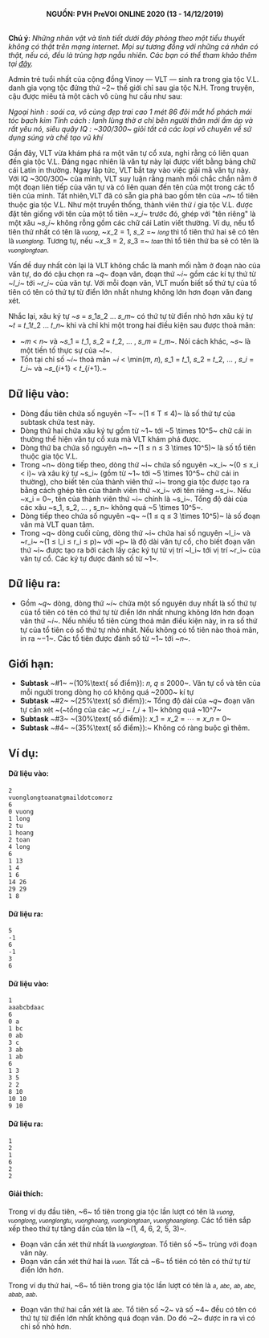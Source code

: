 **<center>NGUỒN: PVH PreVOI ONLINE 2020 (13 - 14/12/2019)</center>**
<br>

**Chú ý**: *Những nhân vật và tình tiết dưới đây phỏng theo một tiểu thuyết không có thật trên mạng internet. Mọi sự tương đồng với những cá nhân có thật, nếu có, đều là trùng hợp ngẫu nhiên. Các bạn có thể tham khảo thêm tại [đây](https://www.wattpad.com/269174134-t%C3%ACnh-b%E1%BA%A1n-v%C3%A0-t%C3%ACnh-y%C3%AAu-gi%E1%BB%9Bi-thi%E1%BB%87u-nh%C3%A2n-v%E1%BA%ADt).*

Admin trẻ tuổi nhất của cộng đồng Vinoy  — VLT  — sinh ra trong gia tộc V.L. danh gia vọng tộc đứng thứ ~2~ thế giới chỉ sau gia tộc N.H. Trong truyện, cậu được miêu tả một cách vô cùng hư cấu như sau:

*Ngoại hình : soái ca, vô cùng đẹp trai cao 1 mét 86 đôi mắt hổ phách mái tóc bạch kim*
*Tính cách : lạnh lùng thờ ơ chỉ bên người thân mới ấm áp và rất yêu nó, siêu quậy*
*IQ : ~300/300~ giỏi tất cả các loại võ chuyên về sử dụng súng và chế tạo vũ khí*

Gần đây, VLT vừa khám phá ra một văn tự cổ xưa, nghi rằng có liên quan đến gia tộc V.L. Đáng ngạc nhiên là văn tự này lại được viết bằng bảng chữ cái Latin in thường. Ngay lập tức, VLT bắt tay vào việc giải mã văn tự này. Với IQ ~300/300~ của mình, VLT suy luận rằng manh mối chắc chắn nằm ở một đoạn liên tiếp của văn tự và có liên quan đến tên của một trong các tổ tiên của mình. Tất nhiên,VLT đã có sẵn gia phả bao gồm tên của ~𝑛~ tổ tiên thuộc gia tộc V.L. Như một truyền thống, thành viên thứ 𝑖 gia tộc V.L. được đặt tên giống với tên của một tổ tiên ~𝑥_𝑖~ trước đó, ghép với "tên riêng" là một xâu ~𝑠_𝑖~ không rỗng gồm các chữ cái Latin viết thường. Ví dụ, nếu tổ tiên thứ nhất có tên là `𝑣𝑢𝑜𝑛𝑔`, ~𝑥_2 = 1, 𝑠_2 =~ `𝑙𝑜𝑛𝑔` thì tổ tiên thứ hai sẽ có tên là `𝑣𝑢𝑜𝑛𝑔𝑙𝑜𝑛𝑔`. Tương tự, nếu ~𝑥_3 = 2, 𝑠_3 =~ `𝑡𝑜𝑎𝑛` thì tổ tiên thứ ba sẽ có tên là `𝑣𝑢𝑜𝑛𝑔𝑙𝑜𝑛𝑔𝑡𝑜𝑎𝑛`. 

Vấn đề duy nhất còn lại là VLT không chắc là manh mối nằm ở đoạn nào của văn tự, do đó cậu chọn ra ~𝑞~ đoạn văn, đoạn thứ ~𝑖~ gồm các kí tự thứ từ ~𝑙_𝑖~ tới ~𝑟_𝑖~ của văn tự. Với mỗi đoạn văn, VLT muốn biết số thứ tự của tổ tiên có tên có thứ tự từ điển lớn nhất nhưng không lớn hơn đoạn văn đang xét.

Nhắc lại, xâu ký tự ~𝑠 = 𝑠_1𝑠_2 … 𝑠_𝑚~ có thứ tự từ điển nhỏ hơn xâu ký tự ~𝑡 = 𝑡_1𝑡_2 … 𝑡_𝑛~ khi và chỉ khi một trong hai điều kiện sau được thoả mãn:
 - ~𝑚 < 𝑛~ và ~𝑠_1 = 𝑡_1, 𝑠_2 = 𝑡_2, … , 𝑠_𝑚 = 𝑡_𝑚~. Nói cách khác, ~𝑠~ là một tiền tố thực sự của ~𝑡~. 
- Tồn tại chỉ số ~𝑖~ thoả mãn ~𝑖 < \min(𝑚, 𝑛), 𝑠_1 = 𝑡_1, 𝑠_2 = 𝑡_2, … , 𝑠_𝑖 = 𝑡_𝑖~ và ~𝑠_{𝑖+1} < 𝑡_{𝑖+1}.~

## Dữ liệu vào:
- Dòng đầu tiên chứa số nguyên ~T~ ~(1 ≤ T ≤ 4)~ là số thứ tự của subtask chứa test này. 
- Dòng thứ hai chứa xâu ký tự gồm từ ~1~ tới ~5 \times 10^5~ chữ cái in thường thể hiện văn tự cổ xưa mà VLT khám phá được.
- Dòng thứ ba chứa số nguyên ~n~ ~(1 ≤ n ≤ 3 \times 10^5)~ là số tổ tiên thuộc gia tộc V.L.
- Trong ~n~ dòng tiếp theo, dòng thứ ~i~ chứa số nguyên ~x_i~ ~(0 ≤ x_i < i)~ và xâu ký tự ~s_i~ (gồm từ ~1~ tới ~5 \times 10^5~ chữ cái in thường), cho biết tên của thành viên thứ ~i~ trong gia tộc được tạo ra bằng cách ghép tên của thành viên thứ ~x_i~ với tên riêng ~s_i~. Nếu ~x_i = 0~, tên của thành viên thứ ~i~ chính là ~s_i~. Tổng độ dài của các xâu ~s_1, s_2, … , s_n~ không quá ~5 \times 10^5~.
- Dòng tiếp theo chứa số nguyên ~q~ ~(1 ≤ q ≤ 3 \times 10^5)~ là số đoạn văn mà VLT quan tâm.
- Trong ~q~ dòng cuối cùng, dòng thứ ~i~ chứa hai số nguyên ~l_i~ và ~r_i~ ~(1 ≤ l_i ≤ r_i ≤ p)~ với ~p~ là độ dài văn tự cổ, cho biết đoạn văn thứ ~i~ được tạo ra bởi cách lấy các ký tự từ vị trí ~l_i~ tới vị trí ~r_i~ của văn tự cổ. Các ký tự được đánh số từ ~1~.

## Dữ liệu ra:
- Gồm ~𝑞~ dòng, dòng thứ ~𝑖~ chứa một số nguyên duy nhất là số thứ tự của tổ tiên có tên có thứ tự từ điển lớn nhất nhưng không lớn hơn đoạn văn thứ ~𝑖~. Nếu nhiều tổ tiên cùng thoả mãn điều kiện này, in ra số thứ tự của tổ tiên có số thứ tự nhỏ nhất. Nếu không có tổ tiên nào thoả mãn, in ra ~−1~. Các tổ tiên được đánh số từ ~1~ tới ~𝑛~.

## Giới hạn:
- **Subtask** ~\#1~ ~(10\%\text{ số điểm}): 𝑛, 𝑞 ≤ 2000~. Văn tự cổ và tên của mỗi người trong dòng họ có không quá ~2000~ kí tự
- **Subtask** ~\#2~ ~(25\%\text{ số điểm}):~ Tổng độ dài của ~𝑞~ đoạn văn tự cần xét ~(~tổng của các ~𝑟_𝑖 − 𝑙_𝑖 + 1)~ không quá ~10^7~
- **Subtask** ~\#3~ ~(30\%\text{ số điểm}): 𝑥_1 = 𝑥_2 = ⋯ = 𝑥_𝑛 = 0~
- **Subtask** ~\#4~ ~(35\%\text{ số điểm}):~ Không có ràng buộc gì thêm.

## Ví dụ:
#### Dữ liệu vào:
```
2
vuonglongtoanatgmaildotcomorz
6
0 vuong
1 long
2 tu
1 hoang
2 toan
4 long
6
1 13
1 4
1 6
14 26
29 29
1 8
```

#### Dữ liệu ra:
```
5
-1
6
-1
3
6
```

#### Dữ liệu vào:
```
1
aaabcbdaac
6
0 a
1 bc
0 ab
3 c
3 ab
1 ab
6
1 3
3 5
2 2
8 10
10 10
9 10
```

#### Dữ liệu ra:
```
1
2
1
6
2
2
```

#### Giải thích:
Trong ví dụ đầu tiên, ~6~ tổ tiên trong gia tộc lần lượt có tên là `𝑣𝑢𝑜𝑛𝑔`, `𝑣𝑢𝑜𝑛𝑔𝑙𝑜𝑛𝑔`, 
`𝑣𝑢𝑜𝑛𝑔𝑙𝑜𝑛𝑔𝑡𝑢`, `𝑣𝑢𝑜𝑛𝑔ℎ𝑜𝑎𝑛𝑔`, `𝑣𝑢𝑜𝑛𝑔𝑙𝑜𝑛𝑔𝑡𝑜𝑎𝑛`, `𝑣𝑢𝑜𝑛𝑔ℎ𝑜𝑎𝑛𝑔𝑙𝑜𝑛𝑔`. Các tổ tiên sắp xếp theo thứ tự tăng dần của tên là ~(1, 4, 6, 2, 5, 3)~.
- Đoạn văn cần xét thứ nhất là `𝑣𝑢𝑜𝑛𝑔𝑙𝑜𝑛𝑔𝑡𝑜𝑎𝑛`. Tổ tiên số ~5~ trùng với đoạn văn này.
- Đoạn văn cần xét thứ hai là `𝑣𝑢𝑜𝑛`. Tất cả ~6~ tổ tiên có tên có thứ tự từ điển lớn hơn.

Trong ví dụ thứ hai, ~6~ tổ tiên trong gia tộc lần lượt có tên là `𝑎`, `𝑎𝑏𝑐`, `𝑎𝑏`, `𝑎𝑏𝑐`, `𝑎𝑏𝑎𝑏`, `𝑎𝑎𝑏`.
- Đoạn văn thứ hai cần xét là `𝑎𝑏𝑐`. Tổ tiên số ~2~ và số ~4~ đều có tên có thứ tự từ điển lớn nhất không quá đoạn văn. Do đó ~2~ được in ra vì có chỉ số nhỏ hơn.